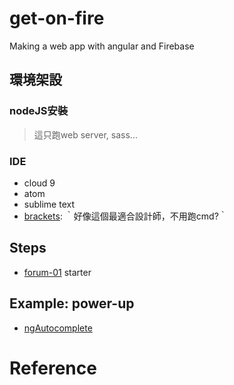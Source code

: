 # get-on-fire

Making a web app with angular and  Firebase

## 環境架設

### nodeJS安裝

> 這只跑web server, sass...

### IDE

* cloud 9
* atom
* sublime text
* [brackets](http://brackets.io): ｀好像這個最適合設計師，不用跑cmd?｀

## Steps

* [forum-01]() starter

## Example: power-up

* [ngAutocomplete](http://ngmodules.org/modules/ngAutocomplete)

# Reference

[code camp hackpad]: https://hackpad.com/Startup-Code-Camp-51fDlZLdbyo

[Course Plan]: https://hackpad.com/Course-Plan-Fulltime-tkD4CVDDsrL
